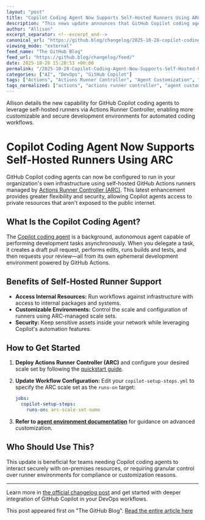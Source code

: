 ```yaml
---
layout: "post"
title: "Copilot Coding Agent Now Supports Self-Hosted Runners Using ARC"
description: "This news update announces that GitHub Copilot coding agents can now operate in custom infrastructure via self-hosted GitHub Actions runners managed by Actions Runner Controller (ARC). It walks through the ability to configure the agent environment for deeper integration with internal resources and provides steps to get started with ARC scale sets."
author: "Allison"
excerpt_separator: <!--excerpt_end-->
canonical_url: "https://github.blog/changelog/2025-10-28-copilot-coding-agent-now-supports-self-hosted-runners"
viewing_mode: "external"
feed_name: "The GitHub Blog"
feed_url: "https://github.blog/changelog/feed/"
date: 2025-10-28 15:20:53 +00:00
permalink: "/2025-10-28-Copilot-Coding-Agent-Now-Supports-Self-Hosted-Runners-Using-ARC.html"
categories: ["AI", "DevOps", "GitHub Copilot"]
tags: ["Actions", "Actions Runner Controller", "Agent Customization", "AI", "ARC", "Build Automation", "Cloud Infrastructure", "Continuous Integration", "Copilot", "Copilot Coding Agent", "DevOps", "DevOps Automation", "GitHub Actions", "GitHub Copilot", "Improvement", "News", "Pull Request Automation", "Scale Sets", "Self Hosted Runners", "Universe25", "YAML"]
tags_normalized: ["actions", "actions runner controller", "agent customization", "ai", "arc", "build automation", "cloud infrastructure", "continuous integration", "copilot", "copilot coding agent", "devops", "devops automation", "github actions", "github copilot", "improvement", "news", "pull request automation", "scale sets", "self hosted runners", "universe25", "yaml"]
---
```


Allison details the new capability for GitHub Copilot coding agents to leverage self-hosted runners via Actions Runner Controller, enabling more customizable and secure development environments for automated coding workflows.<!--excerpt_end-->

# Copilot Coding Agent Now Supports Self-Hosted Runners Using ARC

GitHub Copilot coding agents can now be configured to run in your organization's own infrastructure using self-hosted GitHub Actions runners managed by [Actions Runner Controller (ARC)](https://docs.github.com/actions/tutorials/use-actions-runner-controller/quickstart?utm_source=changelog-docs-cca-selfhosted-runners&utm_medium=changelog&utm_campaign=universe25). This latest enhancement provides greater flexibility and security, allowing Copilot agents access to private resources that aren't exposed to the public internet.

## What Is the Copilot Coding Agent?

The [Copilot coding agent](https://docs.github.com/copilot/concepts/agents/coding-agent/about-coding-agent?utm_source=changelog-docs-cca-selfhosted-runners&utm_medium=changelog&utm_campaign=universe25) is a background, autonomous agent capable of performing development tasks asynchronously. When you delegate a task, it creates a draft pull request, performs edits, runs builds and tests, and then requests your review—all from its own ephemeral development environment powered by GitHub Actions.

## Benefits of Self-Hosted Runner Support

- **Access Internal Resources:** Run workflows against infrastructure with access to internal packages and systems.
- **Customizable Environments:** Control the scale and configuration of runners using ARC-managed scale sets.
- **Security:** Keep sensitive assets inside your network while leveraging Copilot's automation features.

## How to Get Started

1. **Deploy Actions Runner Controller (ARC)** and configure your desired scale set by following the [quickstart guide](https://docs.github.com/actions/tutorials/use-actions-runner-controller/quickstart?utm_source=changelog-docs-cca-selfhosted-runners&utm_medium=changelog&utm_campaign=universe25).
2. **Update Workflow Configuration:** Edit your `copilot-setup-steps.yml` to specify the ARC scale set as the `runs-on` target:

   ```yaml
   jobs:
     copilot-setup-steps:
       runs-on: arc-scale-set-name
   ```

3. **Refer to [agent environment documentation](https://docs.github.com/enterprise-cloud@latest/copilot/how-tos/use-copilot-agents/coding-agent/customize-the-agent-environment?utm_source=changelog-docs-cca-selfhosted-runners&utm_medium=changelog&utm_campaign=universe25)** for guidance on advanced customization.

## Who Should Use This?

This update is beneficial for teams needing Copilot coding agents to interact securely with on-premises resources, or requiring granular control over runner environments for compliance or customization reasons.

---

Learn more in [the official changelog post](https://github.blog/changelog/2025-10-28-copilot-coding-agent-now-supports-self-hosted-runners) and get started with deeper integration of GitHub Copilot in your DevOps workflows.

This post appeared first on "The GitHub Blog". [Read the entire article here](https://github.blog/changelog/2025-10-28-copilot-coding-agent-now-supports-self-hosted-runners)
